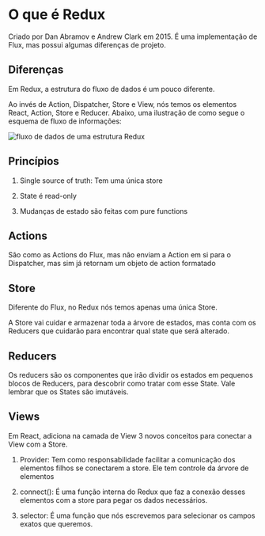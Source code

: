 # O que é Redux

Criado por Dan Abramov e Andrew Clark em 2015. É uma implementação de Flux, mas possui algumas diferenças de projeto.

## Diferenças

Em Redux, a estrutura do fluxo de dados é um pouco diferente.

Ao invés de Action, Dispatcher, Store e View, nós temos os elementos React, Action, Store e Reducer. Abaixo, uma ilustração de como segue o esquema de fluxo de informações:

![fluxo de dados de uma estrutura Redux](https://github.com/PauloHLeme/bootcamp_dio_impulso/tree/main/ReactJS/Desenvolvendo%20Aplica%C3%A7%C3%B5es%20Web/img/redux-data-flow.png)

## Princípios

1. Single source of truth: Tem uma única store

2. State é read-only

3. Mudanças de estado são feitas com pure functions

## Actions

São como as Actions do Flux, mas não enviam a Action em si para o Dispatcher, mas sim já retornam um objeto de action formatado

## Store

Diferente do Flux, no Redux nós temos apenas uma única Store.

A Store vai cuidar e armazenar toda a árvore de estados, mas conta com os Reducers que cuidarão para encontrar qual state que será alterado.

## Reducers

Os reducers são os componentes que irão dividir os estados em pequenos blocos de Reducers, para descobrir como tratar com esse State. Vale lembrar que os States são imutáveis.

## Views

Em React, adiciona na camada de View 3 novos conceitos para conectar a View com a Store.

1. Provider: Tem como responsabilidade facilitar a comunicação dos elementos filhos se conectarem a store. Ele tem controle da árvore de elementos

2. connect(): É uma função interna do Redux que faz a conexão desses elementos com a store para pegar os dados necessários.

3. selector: É uma função que nós escrevemos para selecionar os campos exatos que queremos.
